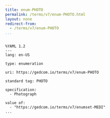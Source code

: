 ```yaml
---
title: enum-PHOTO
permalink: /terms/v7/enum-PHOTO.html
layout: none
redirect-from:
  - /terms/v7/enum-PHOTO
...
```


```

%YAML 1.2
---
lang: en-US

type: enumeration

uri: https://gedcom.io/terms/v7/enum-PHOTO

standard tag: PHOTO

specification:
  - Photograph

value of:
  - "https://gedcom.io/terms/v7/enumset-MEDI"
...

```
